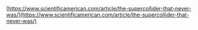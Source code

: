 [https://www.scientificamerican.com/article/the-supercollider-that-never-was/](https://www.scientificamerican.com/article/the-supercollider-that-never-was/)